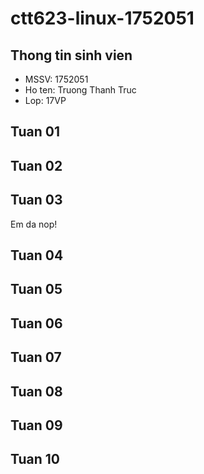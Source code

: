 # ctt623-linux-1752051

## Thong tin sinh vien

* MSSV: 1752051
* Ho ten: Truong Thanh Truc
* Lop: 17VP

## Tuan 01

## Tuan 02

## Tuan 03
Em da nop!

## Tuan 04

## Tuan 05

## Tuan 06

## Tuan 07

## Tuan 08

## Tuan 09

## Tuan 10

